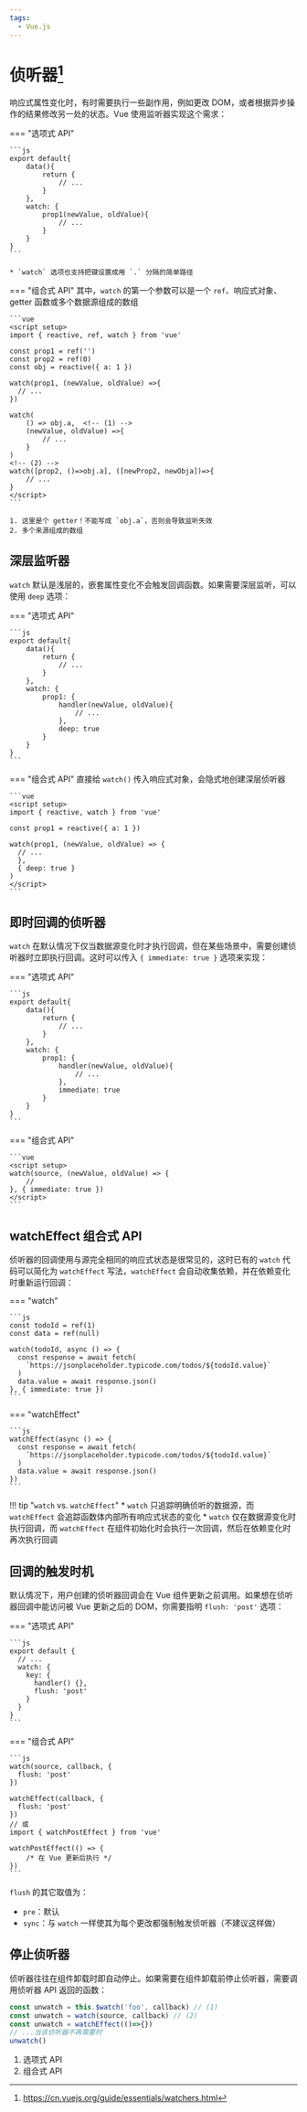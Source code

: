 ```yaml
---
tags:
  - Vue.js
---
```


# 侦听器[^1]

响应式属性变化时，有时需要执行一些副作用，例如更改 DOM，或者根据异步操作的结果修改另一处的状态。Vue 使用监听器实现这个需求：

=== "选项式 API"

    ```js
    export default{
        data(){
            return {
                // ...
            }
        },
        watch: {
            prop1(newValue, oldValue){
                // ...
            }
        }
    }
    ```

    * `watch` 选项也支持把键设置成用 `.` 分隔的简单路径

=== "组合式 API"
    其中，`watch` 的第一个参数可以是一个 `ref`、响应式对象、getter 函数或多个数据源组成的数组

    ```vue
    <script setup>
    import { reactive, ref, watch } from 'vue'
    
    const prop1 = ref('')
    const prop2 = ref(0)
    const obj = reactive({ a: 1 })
    
    watch(prop1, (newValue, oldValue) =>{
      // ...
    })

    watch(
        () => obj.a,  <!-- (1) -->
        (newValue, oldValue) =>{
            // ...
        }
    )
    <!-- (2) -->
    watch([prop2, ()=>obj.a], ([newProp2, newObja])=>{
        // ...
    }
    </script>
    ```

    1. 这里是个 getter！不能写成 `obj.a`，否则会导致监听失效
    2. 多个来源组成的数组

## 深层监听器

`watch` 默认是浅层的，嵌套属性变化不会触发回调函数。如果需要深层监听，可以使用 `deep` 选项：

=== "选项式 API"

    ```js
    export default{
        data(){
            return {
                // ...
            }
        },
        watch: {
            prop1: {
                handler(newValue, oldValue){
                    // ...
                },
                deep: true
            }
        }
    }
    ```

=== "组合式 API"
    直接给 `watch()` 传入响应式对象，会隐式地创建深层侦听器

    ```vue
    <script setup>
    import { reactive, watch } from 'vue'
    
    const prop1 = reactive({ a: 1 })
    
    watch(prop1, (newValue, oldValue) => {
      // ...
      }, 
      { deep: true }
    )
    </script>
    ```

## 即时回调的侦听器

`watch` 在默认情况下仅当数据源变化时才执行回调，但在某些场景中，需要创建侦听器时立即执行回调。这时可以传入 `{ immediate: true }` 选项来实现：

=== "选项式 API"

    ```js
    export default{
        data(){
            return {
                // ...
            }
        },
        watch: {
            prop1: {
                handler(newValue, oldValue){
                    // ...
                },
                immediate: true
            }
        }
    }
    ```

=== "组合式 API"

    ```vue
    <script setup>
    watch(source, (newValue, oldValue) => {
        // 
    }, { immediate: true })
    </script>
    ```

## watchEffect <span class="md-tag">组合式 API</span>

侦听器的回调使用与源完全相同的响应式状态是很常见的，这时已有的 `watch` 代码可以简化为 `watchEffect` 写法，`watchEffect` 会自动收集依赖，并在依赖变化时重新运行回调：

=== "watch"

    ```js
    const todoId = ref(1)
    const data = ref(null)
    
    watch(todoId, async () => {
      const response = await fetch(
        `https://jsonplaceholder.typicode.com/todos/${todoId.value}`
      )
      data.value = await response.json()
    }, { immediate: true })
    ```

=== "watchEffect"

    ```js
    watchEffect(async () => {
      const response = await fetch(
        `https://jsonplaceholder.typicode.com/todos/${todoId.value}`
      )
      data.value = await response.json()
    })
    ```

!!! tip "`watch` vs. `watchEffect`"
    * `watch` 只追踪明确侦听的数据源，而 `watchEffect` 会追踪函数体内部所有响应式状态的变化
    * `watch` 仅在数据源变化时执行回调，而 `watchEffect` 在组件初始化时会执行一次回调，然后在依赖变化时再次执行回调

## 回调的触发时机

默认情况下，用户创建的侦听器回调会在 Vue 组件更新之前调用。如果想在侦听器回调中能访问被 Vue 更新之后的 DOM，你需要指明 `flush: 'post'` 选项：

=== "选项式 API"

    ```js
    export default {
      // ...
      watch: {
        key: {
          handler() {},
          flush: 'post'
        }
      }
    }
    ```

=== "组合式 API"

    ```js
    watch(source, callback, {
      flush: 'post'
    })
    
    watchEffect(callback, {
      flush: 'post'
    })
    // 或
    import { watchPostEffect } from 'vue'
    
    watchPostEffect(() => {
        /* 在 Vue 更新后执行 */
    })
    ```

`flush` 的其它取值为：

* `pre`：默认
* `sync`：与 `watch` 一样使其为每个更改都强制触发侦听器（不建议这样做）

## 停止侦听器

侦听器往往在组件卸载时即自动停止。如果需要在组件卸载前停止侦听器，需要调用侦听器 API 返回的函数：

```js
const unwatch = this.$watch('foo', callback) // (1)
const unwatch = watch(source, callback) // (2)
const unwatch = watchEffect(()=>{})
// ...当该侦听器不再需要时
unwatch()
```

1. 选项式 API
2. 组合式 API

[^1]: https://cn.vuejs.org/guide/essentials/watchers.html